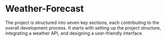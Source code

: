 # Weather-Forecast
 The project is structured into seven key sections, each contributing to the overall development process. It starts with setting up the project structure, integrating a weather API, and designing a user-friendly interface.
